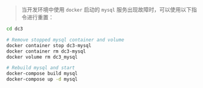 > 当开发环境中使用 `docker` 启动的 `mysql` 服务出现故障时，可以使用以下指令进行重置：

```bash
cd dc3

# Remove stopped mysql container and volume
docker container stop dc3-mysql
docker container rm dc3-mysql
docker volume rm dc3_mysql

# Rebuild mysql and start
docker-compose build mysql
docker-compose up -d mysql
```